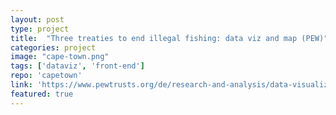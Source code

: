 ```yaml
---
layout: post
type: project
title:  "Three treaties to end illegal fishing: data viz and map (PEW)"
categories: project
image: "cape-town.png"
tags: ['dataviz', 'front-end']
repo: 'capetown'
link: 'https://www.pewtrusts.org/de/research-and-analysis/data-visualizations/2018/three-treaties-to-end-illegal-fishing'
featured: true
---
```


